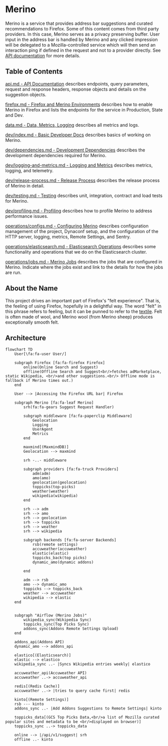# Merino

Merino is a service that provides address bar suggestions and curated recommendations
to Firefox. Some of this content comes from third party providers. In this case, Merino
serves as a privacy preserving buffer. User input in the address bar is handled by Merino
and any clicked impression will be delegated to a Mozilla-controlled service which will
then send an interaction ping if defined in the request and not to a provider directly.
See [API documentation](https://merinopy.services.mozilla.com) for more details.

## Table of Contents
[api.md - API Documentation][1] describes endpoints, query parameters, request and response headers, response objects and details on the suggestion objects.

[firefox.md - Firefox and Merino Environments][2] describes how to enable
Merino in Firefox and lists the endpoints for the service in Production,
State and Dev.

[data.md - Data, Metrics, Logging][4] describes all metrics and logs.

[dev/index.md - Basic Developer Docs][5] describes basics of working on Merino.

[dev/dependencies.md - Development Dependencies][6] describes the development
dependencies required for Merino.

[dev/logging-and-metrics.md - Logging and Metrics][7] describes metrics, logging, and telemetry.

[dev/release-process.md - Release Process][8] describes the release process of Merino in detail.

[dev/testing.md - Testing][9] describes unit, integration, contract and load tests for Merino.

[dev/profiling.md - Profiling][10] describes how to profile Merino to address performance issues.

[operations/configs.md - Configuring Merino][3] describes configuration management
of the project, Dynaconf setup, and the configuration of the HTTP server, logging, metrics, Remote Settings, and Sentry.

[operations/elasticsearch.md - Elasticsearch Operations][11] describes some functionality and operations that
we do on the Elasticsearch cluster.

[operations/jobs.md - Merino Jobs][12] describes the jobs that are configured in Merino. Indicate where the jobs
exist and link to the details for how the jobs are run.

[1]: ./api.md
[2]: ./firefox.md
[3]: ./operations/configs.md
[4]: ./data.md
[5]: ./dev/index.md
[6]: ./dev/dependencies.md
[7]: ./dev/logging-and-metrics.md
[8]: ./dev/release-process.md
[9]: ./dev/testing.md
[10]: ./dev/profiling.md
[11]: ./operations/elasticsearch.md
[12]: ./operations/jobs.md

## About the Name

This project drives an important part of Firefox's "felt experience". That is,
the feeling of using Firefox, hopefully in a delightful way. The word "felt" in
this phrase refers to feeling, but it can be punned to refer to the
[textile](https://en.wikipedia.org/wiki/Felt). Felt is often made of wool, and
Merino wool (from Merino sheep) produces exceptionally smooth felt.

## Architecture

```mermaid
flowchart TD
    User[\fa:fa-user User/]

    subgraph Firefox [fa:fa-firefox Firefox]
        online(Online Search and Suggest)
        offline(Offline Search and Suggest<br/>fetches adMarketplace, static Wikipedia, <br/>and other suggestions.<br/> Offline mode is fallback if Merino times out.)
    end

    User --> |Accessing the Firefox URL bar| Firefox

    subgraph Merino [fa:fa-leaf Merino]
        srh(fa:fa-gears Suggest Request Handler)

        subgraph middleware [fa:fa-paperclip Middleware]
            Geolocation
            Logging
            UserAgent
            Metrics
        end

        maxmind[(MaxmindDB)]
        Geolocation --> maxmind

        srh -..- middleware

        subgraph providers [fa:fa-truck Providers]
            adm(adm)
            amo(amo)
            geolocation(geolocation)
            toppicks(top-picks)
            weather(weather)
            wikipedia(wikipedia)
        end

        srh --> adm
        srh --> amo
        srh --> geolocation
        srh --> toppicks
        srh --> weather
        srh --> wikipedia

        subgraph backends [fa:fa-server Backends]
            rsb(remote settings)
            accuweather(accuweather)
            elastic(elastic)
            toppicks_back(top picks)
            dynamic_amo(dynamic addons)

        end

        adm --> rsb
        amo --> dynamic_amo
        toppicks --> toppicks_back
        weather --> accuweather
        wikipedia --> elastic
    end


    subgraph "Airflow (Merino Jobs)"
        wikipedia_sync(Wikipedia Sync)
        toppicks_sync(Top Picks Sync)
        addons_sync(Addons Remote Settings Upload)
    end

    addons_api(Addons API)
    dynamic_amo --> addons_api

    elastico[(Elasticsearch)]
    elastic --> elastico
    wikipedia_sync ..- |Syncs Wikipedia entries weekly| elastico

    accuweather_api(Accuweather API)
    accuweather ..-> accuweather_api

    redis[(Redis Cache)]
    accuweather ..-> |tries to query cache first| redis

    kinto[(Remote Settings)]
    rsb --- kinto
    addons_sync ..- |Add Addons Suggestions to Remote Settings| kinto

    toppicks_data[(GCS Top Picks Data,<br/>a list of Mozilla curated popular sites and metadata to be <br/>displayed on browser)]
    toppicks_sync ..-> toppicks_data

    online --> |/api/v1/suggest| srh
    offline ..- kinto
```
